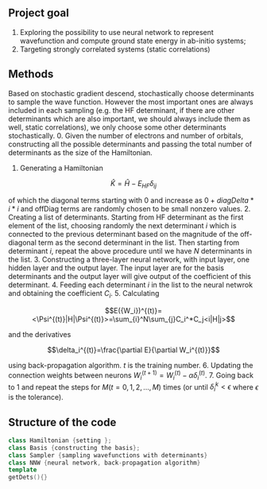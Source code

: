 ## Project goal

1. Exploring the possibility to use neural network to represent wavefunction and compute ground state energy in ab-initio systems;
2. Targeting strongly correlated systems (static correlations)

## Methods

Based on stochastic gradient descend, stochastically choose determinants to sample the wave function. However the most important ones are always included in each sampling (e.g. the HF determinant, if there are other determinants which are also important, we should always include them as well, static correlations), we only choose some other determinants stochastically. 
0. Given the number of electrons and number of orbitals, constructing all the possible determinants and passing the total number of determinants as the size of the Hamiltonian.
1. Generating a Hamiltonian 

```math
\hat{K}=\hat{H}-E_{HF}\delta_{ij}
```
of which the diagonal terms starting with $`0`$ and increase as $`0+diagDelta*i*i`$ and offDiag terms are
randomly chosen to be small nonzero values. 
2. Creating a list of determinants. Starting from HF determinant as the first element of the list, choosing randomly the next determinant $`i`$ which is connected to the previous determinant based on the magnitude of the off-diagonal term as the second determinant in the list. Then starting from determinant $`i`$, repeat the above procedure until we have $`N`$ determinants in the list. 
3. Constructing a three-layer neural network, with input layer, one hidden layer and the output layer.
The input layer are for the basis determinants and the output layer will give output of the coefficient of this determinant.
4. Feeding each determinant $`i`$ in the list to the neural netwrok and obtaining the coefficient $`C_i`$.
5. Calculating 

```math
E({W_i})^{(t)}=<\Psi^{(t)}|H|\Psi^{(t)}>=\sum_{i}^N\sum_{j}C_i^*C_j<i|H|j>
```

and the derivatives 

```math
\delta_i^{(t)}=\frac{\partial E}{\partial W_i^{(t)}}
```

using back-propagation algorithm. $`t`$ is the training number.
6. Updating the connection weights between neurons $`W_i^{(t+1)}=W_i^{(t)}-\alpha \delta_i^{(t)}`$.
7. Going back to 1 and repeat the steps for $`M (t=0,1,2,\dots,M)`$ times (or until $`\delta_i^k<\epsilon`$ where $`\epsilon`$ is the tolerance).

## Structure of the code

```C++
class Hamiltonian {setting };
class Basis {constructing the basis};
class Sampler {sampling wavefunctions with determinants}
class NNW {neural network, back-propagation algorithm}
template 
getDets(){}
```

